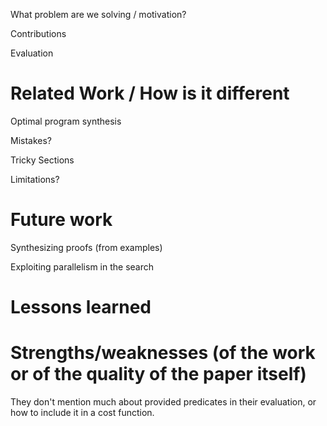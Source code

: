 What problem are we solving / motivation?

Contributions

Evaluation

# Related Work / How is it different

Optimal program synthesis

Mistakes?

Tricky Sections

Limitations?

# Future work
Synthesizing proofs (from examples)

Exploiting parallelism in the search

# Lessons learned

# Strengths/weaknesses (of the work or of the quality of the paper itself)
They don't mention much about provided predicates in their evaluation, or how to include it in a cost function.

